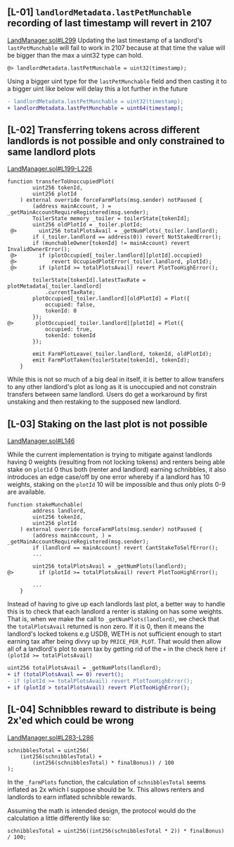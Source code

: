 ## [L-01] `landlordMetadata.lastPetMunchable` recording of last timestamp will revert in 2107

[LandManager.sol#L299](https://github.com/code-423n4/2024-07-munchables/blob/main/src/managers/LandManager.sol#L299)
Updating the last timestamp of a landlord's `lastPetMunchable` will fail to work in 2107 because at that time the value will be bigger than the max a uint32 type can hold.

```solidity
@> landlordMetadata.lastPetMunchable = uint32(timestamp);
```

Using a bigger uint type for the `lastPetMunchable` field and then casting it to a bigger uint like below will delay this a lot further in the future

```diff
- landlordMetadata.lastPetMunchable = uint32(timestamp);
+ landlordMetadata.lastPetMunchable = uint64(timestamp);
```

## [L-02] Transferring tokens across different landlords is not possible and only constrained to same landlord plots

[LandManager.sol#L199-L226](https://github.com/code-423n4/2024-07-munchables/blob/main/src/managers/LandManager.sol#L199-L226)

```solidity
function transferToUnoccupiedPlot(
        uint256 tokenId,
        uint256 plotId
    ) external override forceFarmPlots(msg.sender) notPaused {
        (address mainAccount, ) = _getMainAccountRequireRegistered(msg.sender);
        ToilerState memory _toiler = toilerState[tokenId];
        uint256 oldPlotId = _toiler.plotId;
 @>       uint256 totalPlotsAvail = _getNumPlots(_toiler.landlord);
        if (_toiler.landlord == address(0)) revert NotStakedError();
        if (munchableOwner[tokenId] != mainAccount) revert InvalidOwnerError();
 @>       if (plotOccupied[_toiler.landlord][plotId].occupied)
 @>           revert OccupiedPlotError(_toiler.landlord, plotId);
 @>       if (plotId >= totalPlotsAvail) revert PlotTooHighError();

        toilerState[tokenId].latestTaxRate = plotMetadata[_toiler.landlord]
            .currentTaxRate;
        plotOccupied[_toiler.landlord][oldPlotId] = Plot({
            occupied: false,
            tokenId: 0
        });
@>       plotOccupied[_toiler.landlord][plotId] = Plot({
            occupied: true,
            tokenId: tokenId
        });

        emit FarmPlotLeave(_toiler.landlord, tokenId, oldPlotId);
        emit FarmPlotTaken(toilerState[tokenId], tokenId);
    }
```

While this is not so much of a big deal in itself, it is better to allow transfers to any other landlord's plot as long as it is unoccupied and not constrain transfers between same landlord. Users do get a workaround by first unstaking and then restaking to the supposed new landlord.

## [L-03] Staking on the last plot is not possible

[LandManager.sol#L146](https://github.com/code-423n4/2024-07-munchables/blob/main/src/managers/LandManager.sol#L146)

While the current implementation is trying to mitigate against landlords having 0 weights (resulting from not locking tokens) and renters being able stake on `plotId` 0 thus both (renter and landlord) earning schnibbles, it also introduces an edge case/off by one error whereby if a landlord has 10 weights, staking on the `plotId` 10 will be impossible and thus only plots 0-9 are available.

```solidity
function stakeMunchable(
        address landlord,
        uint256 tokenId,
        uint256 plotId
    ) external override forceFarmPlots(msg.sender) notPaused {
        (address mainAccount, ) = _getMainAccountRequireRegistered(msg.sender);
        if (landlord == mainAccount) revert CantStakeToSelfError();
        ...

        uint256 totalPlotsAvail = _getNumPlots(landlord);
@>        if (plotId >= totalPlotsAvail) revert PlotTooHighError();

        ...
    }
```

Instead of having to give up each landlords last plot, a better way to handle this is to check that each landlord a renter is staking on has some weights. That is, when we make the call to `_getNumPlots(landlord)`, we check that the `totalPlotsAvail` returned is non zero. If it is 0, then it means the landlord's locked tokens e.g USDB, WETH is not sufficient enough to start earning tax after being divvy up by `PRICE_PER_PLOT`. That would then allow all of a landlord's plot to earn tax by getting rid of the `=` in the check here `if (plotId >= totalPlotsAvail)`

```diff
uint256 totalPlotsAvail = _getNumPlots(landlord);
+ if (totalPlotsAvail == 0) revert();
- if (plotId >= totalPlotsAvail) revert PlotTooHighError();
+ if (plotId > totalPlotsAvail) revert PlotTooHighError();
```

## [L-04] Schnibbles reward to distribute is being 2x'ed which could be wrong

[LandManager.sol#L283-L286](https://github.com/code-423n4/2024-07-munchables/blob/main/src/managers/LandManager.sol#L283-L286)

```solidity
schnibblesTotal = uint256(
    (int256(schnibblesTotal) +
        (int256(schnibblesTotal) * finalBonus)) / 100
);
```

In the `_farmPlots` function, the calculation of `schnibblesTotal` seems inflated as 2x which I suppose should be 1x. This allows renters and landlords to earn inflated schnibble rewards.

Assuming the math is intended design, the protocol would do the calculation a little differently like so:

```solidity
schnibblesTotal = uint256((int256(schnibblesTotal * 2)) * finalBonus) / 100;
```